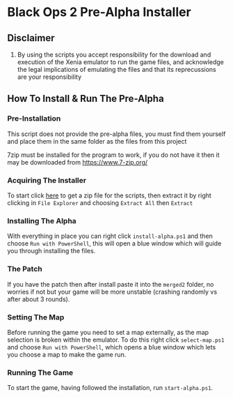 # Black Ops 2 Pre-Alpha Installer
## Disclaimer
1. By using the scripts you accept responsibility for the download and execution of the Xenia emulator to run the game files, and acknowledge the legal implications of emulating the files and that its reprecussions are your responsibility

## How To Install & Run The Pre-Alpha
### Pre-Installation
This script does not provide the pre-alpha files, you must find them yourself and place them in the same folder as the files from this project

7zip must be installed for the program to work, if you do not have it then it may be downloaded from https://www.7-zip.org/

### Acquiring The Installer
To start click [here]() to get a zip file for the scripts, then extract it by right clicking in ```File Explorer``` and choosing ```Extract All``` then ```Extract```

### Installing The Alpha
With everything in place you can right click ```install-alpha.ps1``` and then choose ```Run with PowerShell```, this will open a blue window which will guide you through installing the files.

### The Patch
If you have the patch then after install paste it into the ```merged2``` folder, no worries if not but your game will be more unstable (crashing randomly vs after about 3 rounds). 

### Setting The Map
Before running the game you need to set a map externally, as the map selection is broken within the emulator. To do this right click ```select-map.ps1``` and choose ```Run with PowerShell```, which opens a blue window which lets you choose a map to make the game run.

### Running The Game
To start the game, having followed the installation, run ```start-alpha.ps1```.